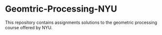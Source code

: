# Geomtric-Processing-NYU
This repository contains assignments solutions to the geometric processing course offered by NYU.
